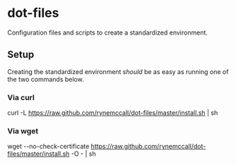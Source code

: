 # dot-files
Configuration files and scripts to create a standardized environment.

## Setup
Creating the standardized environment *should* be as easy as running one of the two commands below.

### Via curl
curl -L https://raw.github.com/rynemccall/dot-files/master/install.sh | sh

### Via wget
wget --no-check-certificate https://raw.github.com/rynemccall/dot-files/master/install.sh -O - | sh
